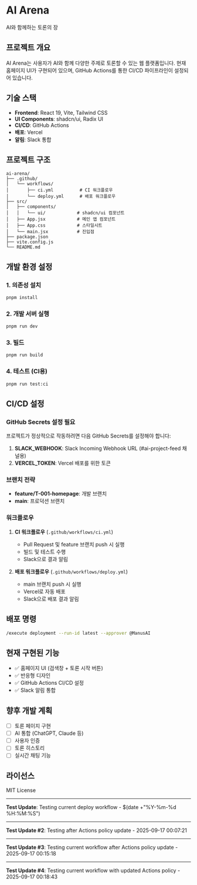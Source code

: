 # AI Arena

AI와 함께하는 토론의 장

## 프로젝트 개요

AI Arena는 사용자가 AI와 함께 다양한 주제로 토론할 수 있는 웹 플랫폼입니다. 현재 홈페이지 UI가 구현되어 있으며, GitHub Actions를 통한 CI/CD 파이프라인이 설정되어 있습니다.

## 기술 스택

- **Frontend**: React 19, Vite, Tailwind CSS
- **UI Components**: shadcn/ui, Radix UI
- **CI/CD**: GitHub Actions
- **배포**: Vercel
- **알림**: Slack 통합

## 프로젝트 구조

```
ai-arena/
├── .github/
│   └── workflows/
│       ├── ci.yml          # CI 워크플로우
│       └── deploy.yml      # 배포 워크플로우
├── src/
│   ├── components/
│   │   └── ui/            # shadcn/ui 컴포넌트
│   ├── App.jsx            # 메인 앱 컴포넌트
│   ├── App.css            # 스타일시트
│   └── main.jsx           # 진입점
├── package.json
├── vite.config.js
└── README.md
```

## 개발 환경 설정

### 1. 의존성 설치
```bash
pnpm install
```

### 2. 개발 서버 실행
```bash
pnpm run dev
```

### 3. 빌드
```bash
pnpm run build
```

### 4. 테스트 (CI용)
```bash
pnpm run test:ci
```

## CI/CD 설정

### GitHub Secrets 설정 필요

프로젝트가 정상적으로 작동하려면 다음 GitHub Secrets를 설정해야 합니다:

1. **SLACK_WEBHOOK**: Slack Incoming Webhook URL (#ai-project-feed 채널용)
2. **VERCEL_TOKEN**: Vercel 배포를 위한 토큰

### 브랜치 전략

- **feature/T-001-homepage**: 개발 브랜치
- **main**: 프로덕션 브랜치

### 워크플로우

1. **CI 워크플로우** (`.github/workflows/ci.yml`)
   - Pull Request 및 feature 브랜치 push 시 실행
   - 빌드 및 테스트 수행
   - Slack으로 결과 알림

2. **배포 워크플로우** (`.github/workflows/deploy.yml`)
   - main 브랜치 push 시 실행
   - Vercel로 자동 배포
   - Slack으로 배포 결과 알림

## 배포 명령

```bash
/execute deployment --run-id latest --approver @ManusAI
```

## 현재 구현된 기능

- ✅ 홈페이지 UI (검색창 + 토론 시작 버튼)
- ✅ 반응형 디자인
- ✅ GitHub Actions CI/CD 설정
- ✅ Slack 알림 통합

## 향후 개발 계획

- [ ] 토론 페이지 구현
- [ ] AI 통합 (ChatGPT, Claude 등)
- [ ] 사용자 인증
- [ ] 토론 히스토리
- [ ] 실시간 채팅 기능

## 라이선스

MIT License



---
**Test Update**: Testing current deploy workflow - $(date +"%Y-%m-%d %H:%M:%S")


---
**Test Update #2**: Testing after Actions policy update - 2025-09-17 00:07:21

---
**Test Update #3**: Testing current workflow after Actions policy update - 2025-09-17 00:15:18

---
**Test Update #4**: Testing current workflow with updated Actions policy - 2025-09-17 00:18:43
